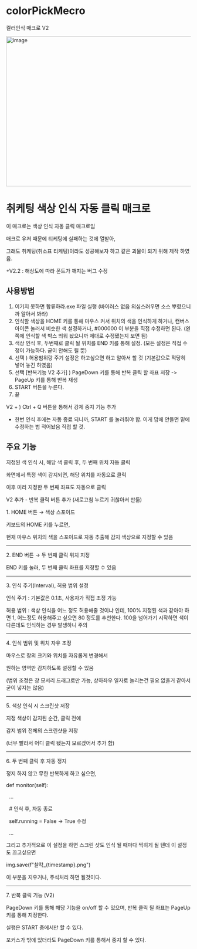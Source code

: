 # colorPickMecro

컬러인식 매크로 V2

<img width="772" height="409" alt="image" src="https://github.com/user-attachments/assets/c896ac69-6db2-4fe8-a7a5-712456f1f918" />


# 취케팅 색상 인식 자동 클릭 매크로

이 매크로는 색상 인식 자동 클릭 매크로임

매크로 유저 때문에 티케팅에 실패하는 것에 열받아,

그래도 취케팅(취소표 티케팅)이라도 성공해보자 하고 같은 괴물이 되기 위해 제작 하였음.

+V2.2 : 해상도에 따라 폰트가 깨지는 버그 수정



## 사용방법

1. 이기지 못하면 합류하라.exe 파일 실행 (바이러스 없음 의심스러우면 소스 뿌렸으니까 알아서 봐라)
2. 인식할 색상을 HOME  키를 통해 마우스 커서 위치의 색을 인식하게 하거나, 캔버스 아이콘 눌러서 비슷한 색 설정하거나,
   #000000 이 부분을 직접 수정하면 된다. (왼쪽에 인식할 색 박스 띄워 놨으니까 제대로 수정됐는지 보면 됨)
3. 색상 인식 후, 두번째로 클릭 될 위치를 END 키를 통해 설정. (모든 설정은 직접 수정이 가능하다. 굳이 안해도 될 뿐)
4. 선택 ) 허용범위랑 주기 설정은 하고싶으면 하고 알아서 할 것 (기본값으로 적당히 넣어 놓긴 하였음)
5. 선택 [반복기능 V2 추가] ) PageDown 키를 통해 반복 클릭 할 좌표 저장 -> PageUp 키를 통해 반복 재생
5. START 버튼을 누른다.
6. 끝

V2 + ) Ctrl + Q 버튼을 통해서 강제 중지 기능 추가

* 한번 인식 후에는 자동 종료 되니까, START 를 눌러줘야 함. 이게 맘에 안들면 밑에 수정하는 법 적어놨음 직접 할 것.



## 주요 기능

지정된 색 인식 시, 해당 색 클릭 후, 두 번째 위치 자동 클릭

화면에서 특정 색이 감지되면, 해당 위치를 자동으로 클릭

이후 미리 지정한 두 번째 좌표도 자동으로 클릭

V2 추가 - 반복 클릭 버튼 추가 (새로고침 누르기 귀찮아서 만듦)



1\. HOME 버튼 → 색상 스포이드



키보드의 HOME 키를 누르면,

현재 마우스 위치의 색을 스포이드로 자동 추출해 감지 색상으로 지정할 수 있음

------------------------------------------

2\. END 버튼 → 두 번째 클릭 위치 지정



END 키를 눌러, 두 번째 클릭 좌표를 지정할 수 있음

------------------------------------------

3\. 인식 주기(Interval), 허용 범위 설정



인식 주기 : 기본값은 0.1초, 사용자가 직접 조정 가능

허용 범위 : 색상 인식을 어느 정도 허용해줄 것이냐 인데, 100% 지정된 색과 같아야 하면 1, 어느정도 허용해주고 싶으면
80 정도를 추천한다. 100을 넘어가기 시작하면 색이 다른데도 인식하는 경우 발생하니 주의

------------------------------------------

4\. 인식 범위 및 위치 자유 조정



마우스로 창의 크기와 위치를 자유롭게 변경해서

원하는 영역만 감지하도록 설정할 수 있움

(범위 조정은 창 모서리 드래그로만 가능, 상하좌우 일자로 늘리는건 필요 없을거 같아서 굳이 넣지는 않음)

------------------------------------------

5\. 색상 인식 시 스크린샷 저장



지정 색상이 감지된 순간, 클릭 전에

감지 범위 전체의 스크린샷을 저장

(너무 빨라서 어디 클릭 됐는지 모르겠어서 추가 함)

------------------------------------------

6\. 두 번째 클릭 후 자동 정지



정지 하지 않고 무한 반복하게 하고 싶으면,

def monitor(self):

 	...

 		# 인식 후, 자동 종료

        self.running = False -> True 수정

 	...



그리고 추가적으로 이 설정을 하면 스크린 샷도 인식 될 때마다 찍히게 될 텐데 이 설정도 끄고싶으면

img.save(f"찰칵\_{timestamp}.png")

이 부분을 지우거나, 주석처리 하면 될것이다.


------------------------------------------

7\. 반복 클릭 기능 (V2)

PageDown 키를 통해 해당 기능을 on/off 할 수 있으며, 반복 클릭 될 좌표는 PageUp 키를 통해 지정한다.

실행은 START 중에서만 할 수 있다.

포커스가 밖에 있더라도 PageDown 키를 통해서 중지 할 수 있다.
